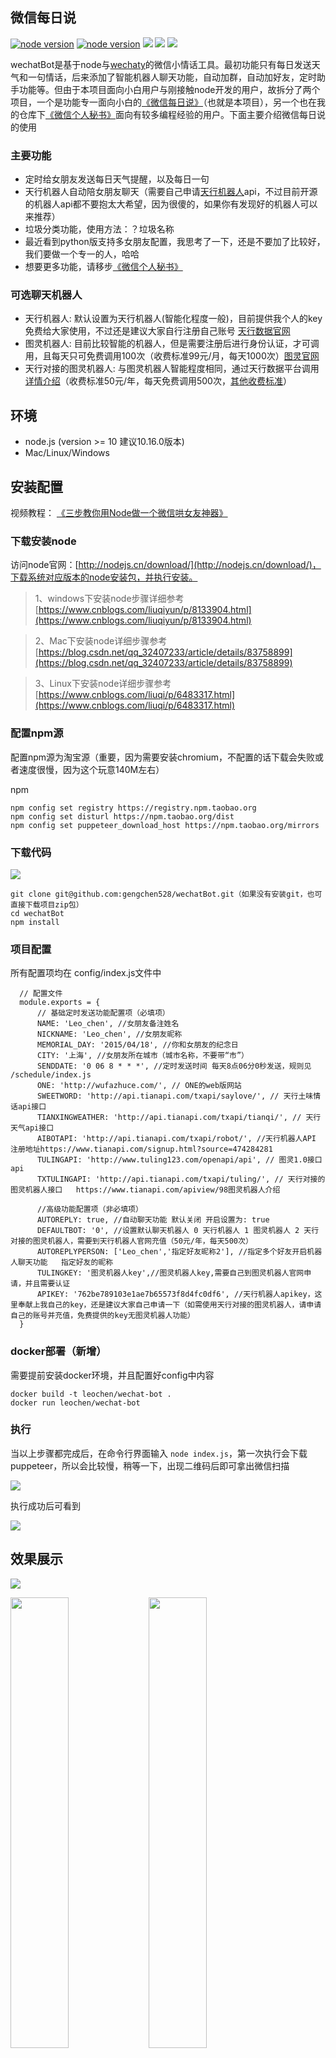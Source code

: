 ## 微信每日说

[![node version](https://img.shields.io/badge/node-%3E%3D10-blue.svg)](http://nodejs.cn/download/)
[![node version](https://img.shields.io/badge/wechaty-%3E%3D0.27-blue.svg)](https://github.com/Chatie/wechaty)
![](https://img.shields.io/badge/Window-green.svg)
![](https://img.shields.io/badge/Mac-yellow.svg)
![](https://img.shields.io/badge/Centos-blue.svg)

wechatBot是基于node与[wechaty](https://github.com/Chatie/wechaty)的微信小情话工具。最初功能只有每日发送天气和一句情话，后来添加了智能机器人聊天功能，自动加群，自动加好友，定时助手功能等。但由于本项目面向小白用户与刚接触node开发的用户，故拆分了两个项目，一个是功能专一面向小白的[《微信每日说》](https://github.com/gengchen528/wechatBot)（也就是本项目），另一个也在我的仓库下[《微信个人秘书》](https://github.com/gengchen528/wechat-assistant)面向有较多编程经验的用户。下面主要介绍微信每日说的使用

### 主要功能

* 定时给女朋友发送每日天气提醒，以及每日一句
* 天行机器人自动陪女朋友聊天（需要自己申请[天行机器人](https://www.tianapi.com/signup.html?source=474284281)api，不过目前开源的机器人api都不要抱太大希望，因为很傻的，如果你有发现好的机器人可以来推荐）
* 垃圾分类功能，使用方法：？垃圾名称
* 最近看到python版支持多女朋友配置，我思考了一下，还是不要加了比较好，我们要做一个专一的人，哈哈
* 想要更多功能，请移步[《微信个人秘书》](https://github.com/gengchen528/wechat-assistant)

### 可选聊天机器人


* 天行机器人: 默认设置为天行机器人(智能化程度一般)，目前提供我个人的key免费给大家使用，不过还是建议大家自行注册自己账号 [天行数据官网](https://www.tianapi.com/signup.html?source=474284281)
* 图灵机器人: 目前比较智能的机器人，但是需要注册后进行身份认证，才可调用，且每天只可免费调用100次（收费标准99元/月，每天1000次）[图灵官网](http://www.tuling123.com)
* 天行对接的图灵机器人: 与图灵机器人智能程度相同，通过天行数据平台调用[详情介绍](https://www.tianapi.com/apiview/98)（收费标准50元/年，每天免费调用500次，[其他收费标准](https://www.tianapi.com/vip.html)）


## 环境

* node.js (version >= 10  建议10.16.0版本)
* Mac/Linux/Windows

## 安装配置

视频教程： <a href="https://www.bilibili.com/video/av56077628?pop_share=1" target="_blank">《三步教你用Node做一个微信哄女友神器》</a>

### 下载安装node

访问node官网：[http://nodejs.cn/download/](http://nodejs.cn/download/)，下载系统对应版本的node安装包，并执行安装。

> 1、windows下安装node步骤详细参考 [https://www.cnblogs.com/liuqiyun/p/8133904.html](https://www.cnblogs.com/liuqiyun/p/8133904.html)

> 2、Mac下安装node详细步骤参考 [https://blog.csdn.net/qq_32407233/article/details/83758899](https://blog.csdn.net/qq_32407233/article/details/83758899)


> 3、Linux下安装node详细步骤参考 [https://www.cnblogs.com/liuqi/p/6483317.html](https://www.cnblogs.com/liuqi/p/6483317.html)

### 配置npm源

配置npm源为淘宝源（重要，因为需要安装chromium，不配置的话下载会失败或者速度很慢，因为这个玩意140M左右）

npm

    npm config set registry https://registry.npm.taobao.org
    npm config set disturl https://npm.taobao.org/dist
    npm config set puppeteer_download_host https://npm.taobao.org/mirrors

    
### 下载代码

![](https://user-gold-cdn.xitu.io/2019/6/16/16b5fcb3ea7ee507?w=1917&h=937&f=png&s=180655)

    git clone git@github.com:gengchen528/wechatBot.git（如果没有安装git，也可直接下载项目zip包）
    cd wechatBot
    npm install
   
### 项目配置

所有配置项均在 config/index.js文件中

  ```  
    // 配置文件
    module.exports = {
        // 基础定时发送功能配置项（必填项）
        NAME: 'Leo_chen', //女朋友备注姓名
        NICKNAME: 'Leo_chen', //女朋友昵称
        MEMORIAL_DAY: '2015/04/18', //你和女朋友的纪念日
        CITY: '上海', //女朋友所在城市（城市名称，不要带“市”）
        SENDDATE: '0 06 8 * * *', //定时发送时间 每天8点06分0秒发送，规则见 /schedule/index.js
        ONE: 'http://wufazhuce.com/', // ONE的web版网站
        SWEETWORD: 'http://api.tianapi.com/txapi/saylove/', // 天行土味情话api接口
        TIANXINGWEATHER: 'http://api.tianapi.com/txapi/tianqi/', // 天行天气api接口
        AIBOTAPI: 'http://api.tianapi.com/txapi/robot/', //天行机器人API 注册地址https://www.tianapi.com/signup.html?source=474284281
        TULINGAPI: 'http://www.tuling123.com/openapi/api', // 图灵1.0接口api
        TXTULINGAPI: 'http://api.tianapi.com/txapi/tuling/', // 天行对接的图灵机器人接口   https://www.tianapi.com/apiview/98图灵机器人介绍

        //高级功能配置项（非必填项）
        AUTOREPLY: true, //自动聊天功能 默认关闭 开启设置为: true
        DEFAULTBOT: '0', //设置默认聊天机器人 0 天行机器人 1 图灵机器人 2 天行对接的图灵机器人，需要到天行机器人官网充值（50元/年，每天500次）
        AUTOREPLYPERSON: ['Leo_chen','指定好友昵称2'], //指定多个好友开启机器人聊天功能   指定好友的昵称
        TULINGKEY: '图灵机器人key',//图灵机器人key,需要自己到图灵机器人官网申请，并且需要认证
        APIKEY: '762be789103e1ae7b65573f8d4fc0df6', //天行机器人apikey，这里奉献上我自己的key，还是建议大家自己申请一下（如需使用天行对接的图灵机器人，请申请自己的账号并充值，免费提供的key无图灵机器人功能）
    }
```


### docker部署（新增）
需要提前安装docker环境，并且配置好config中内容
```shell script
docker build -t leochen/wechat-bot .
docker run leochen/wechat-bot
```


### 执行

当以上步骤都完成后，在命令行界面输入 `node index.js`，第一次执行会下载puppeteer，所以会比较慢，稍等一下，出现二维码后即可拿出微信扫描

![](https://user-gold-cdn.xitu.io/2019/6/16/16b5fa4678361c14?w=969&h=724&f=png&s=51158)

执行成功后可看到

![](https://user-gold-cdn.xitu.io/2019/6/16/16b5fa9bc1f5c76e?w=977&h=322&f=png&s=25797)

## 效果展示
![](https://user-gold-cdn.xitu.io/2019/6/16/16b5fbf97805f02e?w=959&h=779&f=png&s=73686)
<div>
    <img style="width:43%;display:inline-block;" src="http://image.bloggeng.com/WechatIMG62069.jpeg">
    <img style="width:43%;display:inline-block" src="http://image.bloggeng.com/WechatIMG62085.jpeg">
</div>

<div>
<img style="width:43%;display:inline-block;margin-right:10%" src="https://user-gold-cdn.xitu.io/2019/6/16/16b5fc09ba9648f6?w=396&h=897&f=png&s=72212"alt="">
<img style="width:43%;display:inline-block;" src="https://user-gold-cdn.xitu.io/2019/6/16/16b5fbdd0d8cf81f?w=401&h=592&f=png&s=55280" >
</div>


## 常见问题处理

问题解决基本方案

    * 先检查node版本是否大于10
    * 确认npm或yarn已经配置好淘宝源  
    * 存在package-lock.json文件先删除
    * 删除`node_modules`后重新执行`npm install` 或`cnpm install`

1. 我的微信号无法登陆

    从2017年6月下旬开始，使用基于web版微信接入方案存在大概率的被限制登陆的可能性。 主要表现为：无法登陆Web 微信，但不影响手机等其他平台。 验证是否被限制登陆： https://wx.qq.com 上扫码查看是否能登陆。 更多内容详见：

    [Can not login with error message: 当前登录环境异常。为了你的帐号安全，暂时不能登录web微信。](https://github.com/Chatie/wechaty/issues/603)

    [[谣言] 微信将会关闭网页版本](https://github.com/Chatie/wechaty/issues/990)

    [新注册的微信号无法登陆](https://github.com/Chatie/wechaty/issues/872)
2. 类似Failed to download Chromium rxxx的问题
   ` ERROR: Failed to download Chromium r515411! Set "PUPPETEER_SKIP_CHROMIUM_DOWNLOAD" env variable to skip download.{ Error: read ETIMEDOUT at _errnoException (util.js:1041:11) at TLSWrap.onread (net.js:606:25) code: 'ETIMEDOUT', errno: 'ETIMEDOUT', syscall: 'read' } ` 

   解决方案：[https://github.com/GoogleChrome/puppeteer/issues/1597](https://github.com/GoogleChrome/puppeteer/issues/1597)

    `npm config set puppeteer_download_host=https://npm.taobao.org/mirrors`

    `sudo npm install puppeteer --unsafe-perm=true --allow-root`

3. 执行npm run start时无法安装puppet-puppeteer&&Chromium
    

    * Centos7下部署出现以下问题
        ![](http://image.bloggeng.com/14481551970095_.pic_hd.jpg)
        
        问题原因:[https://segmentfault.com/a/1190000011382062](https://segmentfault.com/a/1190000011382062)
        
        解决方案:
        
            #依赖库
            yum install pango.x86_64 libXcomposite.x86_64 libXcursor.x86_64 libXdamage.x86_64 libXext.x86_64 libXi.x86_64 libXtst.x86_64 cups-libs.x86_64 libXScrnSaver.x86_64 libXrandr.x86_64 GConf2.x86_64 alsa-lib.x86_64 atk.x86_64 gtk3.x86_64 -y
        
            #字体
            yum install ipa-gothic-fonts xorg-x11-fonts-100dpi xorg-x11-fonts-75dpi xorg-x11-utils xorg-x11-fonts-cyrillic xorg-x11-fonts-Type1 xorg-x11-fonts-misc -y
    *  ubuntu下，下载puppeteer失败  
        问题原因：[https://github.com/GoogleChrome/puppeteer/blob/master/docs/troubleshooting.md#chrome-headless-doesnt-launch-on-unix](https://github.com/GoogleChrome/puppeteer/blob/master/docs/troubleshooting.md#chrome-headless-doesnt-launch-on-unix)
        解决方案：

            sudo apt-get  gconf-service libasound2 libatk1.0-0 libatk-bridge2.0-0 libc6 libcairo2 libcups2 libdbus-1-3 libexpat1 libfontconfig1 libgcc1 libgconf-2-4 libgdk-pixbuf2.0-0 libglib2.0-0 libgtk-3-0 libnspr4 libpango-1.0-0 libpangocairo-1.0-0 libstdc++6 libx11-6 libx11-xcb1 libxcb1 libxcomposite1 libxcursor1 libxdamage1 libxext6 libxfixes3 libxi6 libxrandr2 libxrender1 libxss1 libxtst6 ca-certificates fonts-liberation libappindicator1 libnss3 lsb-release xdg-utils wget

    *  windows下，下载puppeteer失败
    
       链接：https://pan.baidu.com/s/1YF09nELpO-4KZh3D2nAOhA 
       提取码：0mrz 
       
       把下载的文件放到如下图路径，并解压到当前文件夹中即可
       ![](http://image.bloggeng.com/14241551970542_.pic_hd.jpg)

    *  下载puppeteer失败,Linux和Mac执行以下命令
       `PUPPETEER_DOWNLOAD_HOST = https://npm.taobao.org/mirrors npm install wechaty-puppet-puppeteer`

    *  下载puppeteer失败,Windows执行以下命令

       `SET PUPPETEER_DOWNLOAD_HOST = https://npm.taobao.org/mirrors npm install wechaty-puppet-puppeteer`
4. 如图所示问题解决办法，关闭win/mac防火墙；如果公司网络有限制的话也可能引起无法启动问题
    ![](http://image.bloggeng.com/WechatIMG7619.png)
5. 支持 红包、转账、朋友圈… 吗

   支付相关 - 红包、转账、收款 等都不支持

6. 更多关于wechaty功能相关接口

     [参考wechaty官网文档](https://docs.chatie.io/v/zh/)

7.  也可添加小助手微信后，发送`'加群'`进入微信每日说技术交流群

## 注意

 本项目属于个人兴趣开发，开源出来是为了技术交流，请勿使用此项目做违反微信规定或者其他违法事情。
 建议使用小号进行测试，有被微信封禁网页端登录权限的风险（客户端不受影响），请确保自愿使用。因为个人使用不当导致网页端登录权限被封禁，均与作者无关，谢谢理解

## 最后

因为给这个微信加了自动加好友和拉群功能，所以有兴趣的小伙伴可以加我的微信小号，加好友后发送`加群`，会自动发送群的二维码，同时此小号有更多高级功能等待你的发现。

![](https://user-gold-cdn.xitu.io/2019/2/28/1693401c6c3e6b02?w=430&h=430&f=png&s=53609)

赶快亲自试一试吧，相信你会挖掘出更多好玩的功能

github:[https://github.com/gengchen528/wechatBot](https://github.com/gengchen528/wechatBot)

另外我的公众号已经接入微软小冰，关注后发语音会有小姐姐的声音陪你聊天，也可以和她文字聊天，有兴趣可以试试看，单身的欢迎来撩

![](https://user-gold-cdn.xitu.io/2019/3/1/169381d277ba6401?w=258&h=258&f=png&s=42373)

## 鸣谢

感谢[天行数据](https://www.tianapi.com/)提供，天气，土味情话，智能机器人api等接口


## 更新日志
2019-07-05
* 添加垃圾分类功能，默认开启，使用方法： ？垃圾名称

2019-07-04
* 添加天行数据的图灵机器人接口支持（）

2019-07-02
* 添加机器人多人回复配置项
* 添加图灵机器人与天行机器人可选配置项

2019-06-27
* 更新天气接口使用天行api
* 每日说添加每日情话
* 依赖中直接加入`wechaty-puppet-puppeteer`安装
* `.npmrc`中设置项目npm源为淘宝源
* 添加错误解决方案

2019-06-16
* 更新wechaty版本，更改图灵机器人为天行机器人，简化操作配置，修改说明文档，更适合小白用户

2019-03-06
* 添加图灵机器人配置项，需要先去注册图灵机器人，[网址](http://www.tuling123.com)

2019-03-04
* 进群后播报欢迎词

2019-03-02：
* 添加自动加好友，自动拉群可配置项
* 重启后可维持登录状态
